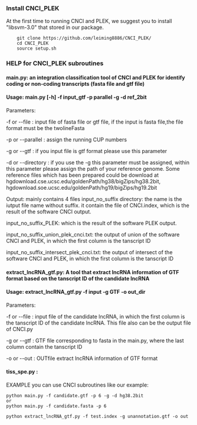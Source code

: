 ### Install CNCI_PLEK

At the first time to running CNCI and PLEK, we suggest you to install "libsvm-3.0" that stored in our package.

        git clone https://github.com/leiming8886/CNCI_PLEK/
        cd CNCI_PLEK
        source setup.sh


### HELP for CNCI_PLEK subroutines

#### main.py: an integration classification tool of CNCI and PLEK for identify coding or non-coding transcripts (fasta file and gtf file)

#### Usage: main.py [-h] -f input_gtf -p parallel -g -d ref_2bit

Parameters:

-f or --file : input file of fasta file or gtf file, if the input is fasta file,the file format must be the twolineFasta

-p or --parallel : assign the running CUP numbers

-g or --gtf : if you input file is gtf format please use this parameter

-d or --directory : if you use the -g  this parameter must be assigned, within this parameter please assign the path of your reference genome.
Some reference files which has been prepared could be download at hgdownload.cse.ucsc.edu/goldenPath/hg38/bigZips/hg38.2bit, hgdownload.soe.ucsc.edu/goldenPath/hg19/bigZips/hg19.2bit

Output: mainly contains 4 files
input_no_suffix directory: the name is the iutput file name without suffix. it contain the file of CNCI.index, which is the result of the software CNCI output.

input_no_suffix_PLEK: which is the result of the software PLEK output.

input_no_suffix_union_plek_cnci.txt: the output of union of the software CNCI and PLEK, in which the first column is the tanscript ID

input_no_suffix_intersect_plek_cnci.txt: the output of intersect of the software CNCI and PLEK, in which the first column is the tanscript ID


#### extract_lncRNA_gtf.py: A tool that extract lncRNA information of GTF format based on the tanscript ID of the candidate lncRNA

#### Usage: extract_lncRNA_gtf.py -f input -g GTF -o out_dir

Parameters:

-f or --file : input file of the candidate lncRNA, in which the first column is the tanscript ID of the candidate lncRNA. This file also can be the output file of CNCI.py

-g or --gtf : GTF file corresponding to fasta in the main.py, where the last column contain the tanscript ID


-o or --out : OUTfile extract lncRNA information of GTF format


#### tiss_spe.py : 

EXAMPLE
you can use CNCI subroutines like our example:

    python main.py -f candidate.gtf -p 6 -g -d hg38.2bit
    or 
    python main.py -f candidate.fasta -p 6

    python extract_lncRNA_gtf.py -f test.index -g unannotation.gtf -o out

